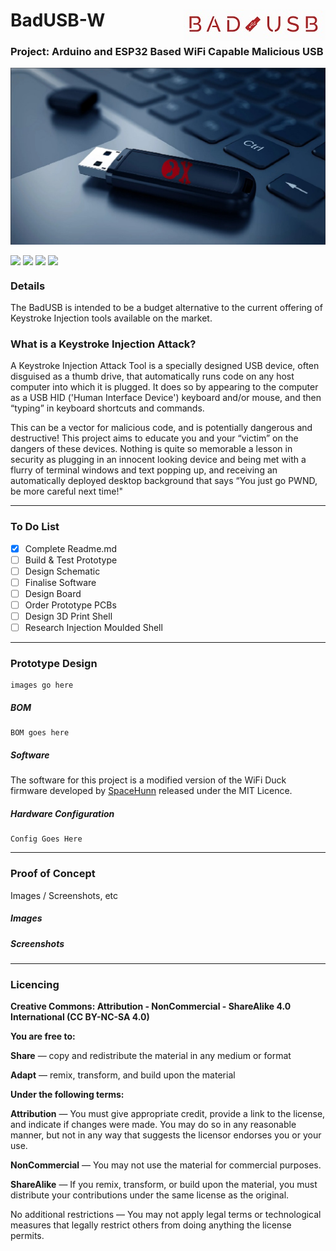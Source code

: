 # BadUSB-W <img align="right" src="https://github.com/CrashOverrideProductions/Bad_USB_W/blob/main/images/logo.jpg?raw=true">

### Project: Arduino and ESP32 Based WiFi Capable Malicious USB <img alt="" align="right" src="https://img.shields.io/badge/Status-Prototype%20Phase-informational?style=flat&logoColor=white&color=73398D" />

<!-- Repo Cover Image -->
<p style="background-color:rgba(22,22,22,1.00)" align="center">
<img align="center" src="https://github.com/CrashOverrideProductions/Bad_USB_W/blob/main/images/background.jpg?raw=true" />
</p>

<!-- Repo Stats -->
<img align="center" src="https://img.shields.io/github/commit-activity/m/CrashOverrideProductions/Bad_USB_W"> <img align="center" src="https://img.shields.io/github/last-commit/CrashOverrideProductions/Bad_USB_W"> <img align="center" src="https://img.shields.io/github/languages/code-size/CrashOverrideProductions/Bad_USB_W"> <img align="center" src="https://img.shields.io/github/directory-file-count/CrashOverrideProductions/Bad_USB_W">

### Details
The BadUSB is intended to be a budget alternative to the current offering of Keystroke Injection tools available on the market.

### What is a Keystroke Injection Attack?
A Keystroke Injection Attack Tool is a specially designed USB device, often disguised as a thumb drive, that automatically runs code on any host computer into which it is plugged. It does so by appearing to the computer as a USB HID ('Human Interface Device') keyboard and/or mouse, and then “typing” in keyboard shortcuts and commands.

This can be a vector for malicious code, and is potentially dangerous and destructive! This project aims to educate you and your “victim” on the dangers of these devices. Nothing is quite so memorable a lesson in security as plugging in an innocent looking device and being met with a flurry of terminal windows and text popping up, and receiving an automatically deployed desktop background that says “You just go PWND, be more careful next time!"

---
<!-- To Do List -->
### To Do List
- [x] Complete Readme.md
- [ ] Build & Test Prototype
- [ ] Design Schematic
- [ ] Finalise Software
- [ ] Design Board
- [ ] Order Prototype PCBs
- [ ] Design 3D Print Shell
- [ ] Research Injection Moulded Shell

---
### Prototype Design
```
images go here
```
##### BOM
```
BOM goes here
```

##### Software
The software for this project is a modified version of the WiFi Duck firmware developed by [SpaceHunn](https://github.com/SpacehuhnTech/WiFiDuck "SpaceHunn") released under the MIT Licence.

##### Hardware Configuration
```
Config Goes Here
```

---
### Proof of Concept 
Images / Screenshots, etc
##### Images
##### Screenshots

<!-- Licencing Always at the Bottom -->
------------
### Licencing <img alt="" align="right" src="https://img.shields.io/badge/Licence-CC--BY--NC--SA--4.0-informational?style=flat&logo=Creative%20Commons&logoColor=white&color=EF9421" />

**Creative Commons: Attribution - NonCommercial - ShareAlike 4.0 International (CC BY-NC-SA 4.0)**


**You are free to:**

**Share** — copy and redistribute the material in any medium or format

**Adapt** — remix, transform, and build upon the material


**Under the following terms:**

**Attribution** — You must give appropriate credit, provide a link to the license, and indicate if changes were made. You may do so in any reasonable manner, but not in any way that suggests the licensor endorses you or your use.

**NonCommercial** — You may not use the material for commercial purposes.

**ShareAlike** — If you remix, transform, or build upon the material, you must distribute your contributions under the same license as the original.

No additional restrictions — You may not apply legal terms or technological measures that legally restrict others from doing anything the license permits.